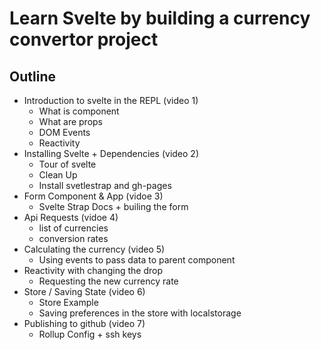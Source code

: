 # Learn Svelte by building a currency convertor project

## Outline

- Introduction to svelte in the REPL (video 1)
  - What is component
  - What are props
  - DOM Events
  - Reactivity
- Installing Svelte + Dependencies (video 2)
  - Tour of svelte
  - Clean Up
  - Install svetlestrap and gh-pages
- Form Component & App (vidoe 3)
  - Svelte Strap Docs + builing the form
- Api Requests (vidoe 4)
  - list of currencies
  - conversion rates
- Calculating the currency (video 5)
  - Using events to pass data to parent component
- Reactivity with changing the drop
  - Requesting the new currency rate
- Store / Saving State (video 6)
  - Store Example
  - Saving preferences in the store with localstorage
- Publishing to github (video 7)
  - Rollup Config + ssh keys
